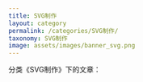 ```yaml
---
title: SVG制作
layout: category
permalink: /categories/SVG制作/
taxonomy: SVG制作
image: assets/images/banner_svg.png
---
```


分类《SVG制作》下的文章：	